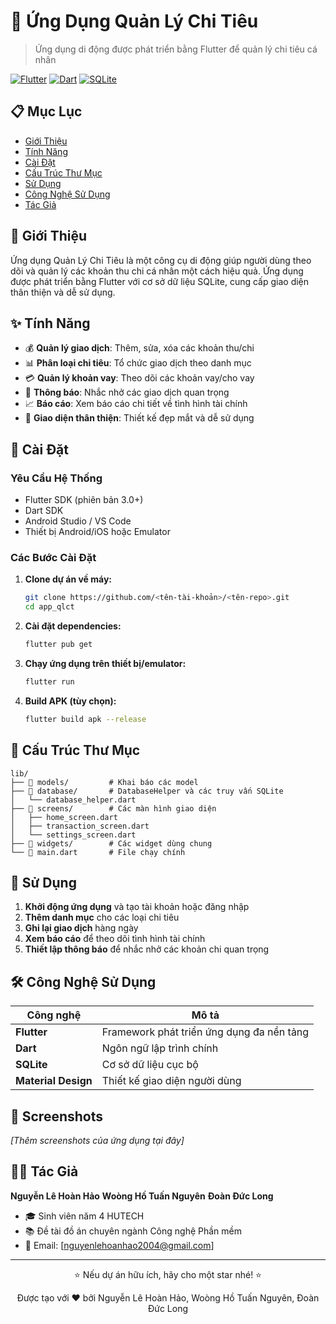 # 📱 Ứng Dụng Quản Lý Chi Tiêu

> Ứng dụng di động được phát triển bằng Flutter để quản lý chi tiêu cá nhân

[![Flutter](https://img.shields.io/badge/Flutter-02569B?style=for-the-badge&logo=flutter&logoColor=white)](https://flutter.dev)
[![Dart](https://img.shields.io/badge/Dart-0175C2?style=for-the-badge&logo=dart&logoColor=white)](https://dart.dev)
[![SQLite](https://img.shields.io/badge/SQLite-07405E?style=for-the-badge&logo=sqlite&logoColor=white)](https://sqlite.org)

## 📋 Mục Lục

- [Giới Thiệu](#-giới-thiệu)
- [Tính Năng](#-tính-năng)
- [Cài Đặt](#-cài-đặt)
- [Cấu Trúc Thư Mục](#-cấu-trúc-thư-mục)
- [Sử Dụng](#-sử-dụng)
- [Công Nghệ Sử Dụng](#-công-nghệ-sử-dụng)
- [Tác Giả](#-tác-giả)

## 🎯 Giới Thiệu

Ứng dụng Quản Lý Chi Tiêu là một công cụ di động giúp người dùng theo dõi và quản lý các khoản thu chi cá nhân một cách hiệu quả. Ứng dụng được phát triển bằng Flutter với cơ sở dữ liệu SQLite, cung cấp giao diện thân thiện và dễ sử dụng.

## ✨ Tính Năng

- 💰 **Quản lý giao dịch**: Thêm, sửa, xóa các khoản thu/chi
- 📊 **Phân loại chi tiêu**: Tổ chức giao dịch theo danh mục
- 💳 **Quản lý khoản vay**: Theo dõi các khoản vay/cho vay
- 🔔 **Thông báo**: Nhắc nhở các giao dịch quan trọng
- 📈 **Báo cáo**: Xem báo cáo chi tiết về tình hình tài chính
- 🎨 **Giao diện thân thiện**: Thiết kế đẹp mắt và dễ sử dụng

## 🚀 Cài Đặt

### Yêu Cầu Hệ Thống

- Flutter SDK (phiên bản 3.0+)
- Dart SDK
- Android Studio / VS Code
- Thiết bị Android/iOS hoặc Emulator

### Các Bước Cài Đặt

1. **Clone dự án về máy:**
   ```bash
   git clone https://github.com/<tên-tài-khoản>/<tên-repo>.git
   cd app_qlct
   ```

2. **Cài đặt dependencies:**
   ```bash
   flutter pub get
   ```

3. **Chạy ứng dụng trên thiết bị/emulator:**
   ```bash
   flutter run
   ```

4. **Build APK (tùy chọn):**
   ```bash
   flutter build apk --release
   ```

## 📂 Cấu Trúc Thư Mục

```
lib/
├── 📁 models/         # Khai báo các model
├── 📁 database/       # DatabaseHelper và các truy vấn SQLite
│   └── database_helper.dart
├── 📁 screens/        # Các màn hình giao diện
│   ├── home_screen.dart
│   ├── transaction_screen.dart
│   └── settings_screen.dart
├── 📁 widgets/        # Các widget dùng chung
└── 📄 main.dart       # File chạy chính
```

## 📖 Sử Dụng

1. **Khởi động ứng dụng** và tạo tài khoản hoặc đăng nhập
2. **Thêm danh mục** cho các loại chi tiêu
3. **Ghi lại giao dịch** hàng ngày
4. **Xem báo cáo** để theo dõi tình hình tài chính
5. **Thiết lập thông báo** để nhắc nhở các khoản chi quan trọng

## 🛠 Công Nghệ Sử Dụng

| Công nghệ | Mô tả |
|-----------|-------|
| **Flutter** | Framework phát triển ứng dụng đa nền tảng |
| **Dart** | Ngôn ngữ lập trình chính |
| **SQLite** | Cơ sở dữ liệu cục bộ |
| **Material Design** | Thiết kế giao diện người dùng |

## 📱 Screenshots

*[Thêm screenshots của ứng dụng tại đây]*

## 👨‍💻 Tác Giả

**Nguyễn Lê Hoàn Hảo**
**Woòng Hồ Tuấn Nguyên**
**Đoàn Đức Long**
- 🎓 Sinh viên năm 4 HUTECH
- 📚 Đề tài đồ án chuyên ngành Công nghệ Phần mềm
- 📧 Email: [nguyenlehoanhao2004@gmail.com]

---

<div align="center">
  <p>⭐ Nếu dự án hữu ích, hãy cho một star nhé! ⭐</p>
  <p>Được tạo với ❤️ bởi Nguyễn Lê Hoàn Hảo, Woòng Hồ Tuấn Nguyên, Đoàn Đức Long</p>
</div>
